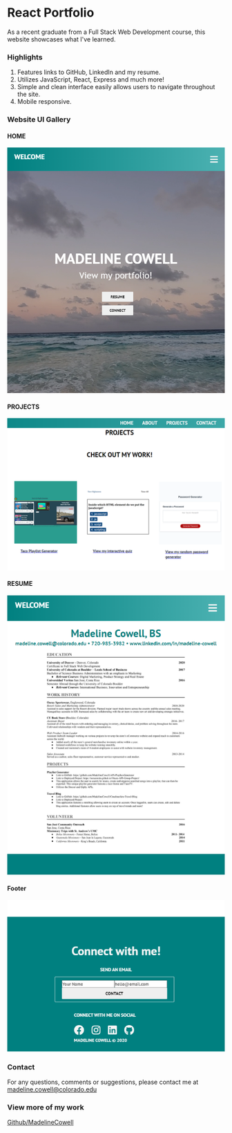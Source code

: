 # React Portfolio
As a recent graduate from a Full Stack Web Development course, this website showcases what I've learned. 

### Highlights
1. Features links to GitHub, LinkedIn and my resume.
2. Utilizes JavaScript, React, Express and much more!
3. Simple and clean interface easily allows users to navigate throughout the site.
4. Mobile responsive.

### Website UI Gallery
#### HOME
![Home Tab](./public/images/Home.PNG)

<!-- #### ABOUT
![About Tab](https://i.postimg.cc/HL6zZ0TP/2.png) -->

#### PROJECTS
![Projects Tab](./public/images/Projects.PNG)

<!-- #### CONTACT
![Contact Tab](https://i.postimg.cc/Y0WxCJYJ/4.png) -->

#### RESUME
![Resume Tab](./public/images/ResumeScreenshot.PNG)

#### Footer
![Footer Tab](./public/images/Footer.PNG)

### Contact

For any questions, comments or suggestions, please contact me at madeline.cowell@colorado.edu

### View more of my work
[Github/MadelineCowell](https://github.com/MadelineCowell)